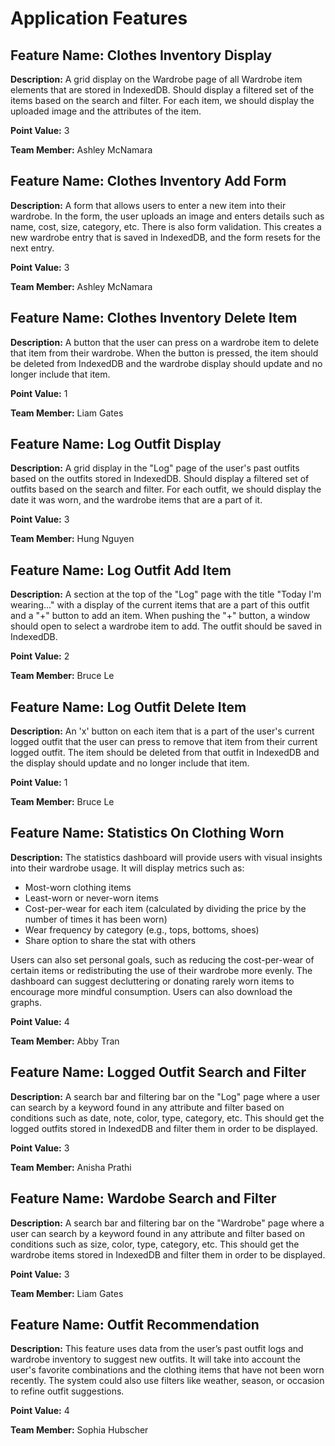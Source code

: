 # Application Features

## Feature Name: Clothes Inventory Display
**Description:** A grid display on the Wardrobe page of all Wardrobe item elements that are stored in IndexedDB. Should display a filtered set of the items based on the search and filter. For each item, we should display the uploaded image and the attributes of the item.

**Point Value:** 3

**Team Member:** Ashley McNamara

## Feature Name: Clothes Inventory Add Form
**Description:** A form that allows users to enter a new item into their wardrobe. In the form, the user uploads an image and enters details such as name, cost, size, category, etc. There is also form validation. This creates a new wardrobe entry that is saved in IndexedDB, and the form resets for the next entry.

**Point Value:** 3

**Team Member:** Ashley McNamara

## Feature Name: Clothes Inventory Delete Item
**Description:** A button that the user can press on a wardrobe item to delete that item from their wardrobe. When the button is pressed, the item should be deleted from IndexedDB and the wardrobe display should update and no longer include that item.

**Point Value:** 1

**Team Member:** Liam Gates

## Feature Name: Log Outfit Display
**Description:** A grid display in the "Log" page of the user's past outfits based on the outfits stored in IndexedDB. Should display a filtered set of outfits based on the search and filter. For each outfit, we should display the date it was worn, and the wardrobe items that are a part of it.

**Point Value:** 3

**Team Member:** Hung Nguyen

## Feature Name: Log Outfit Add Item
**Description:** A section at the top of the "Log" page with the title "Today I'm wearing..." with a display of the current items that are a part of this outfit and a "+" button to add an item. When pushing the "+" button, a window should open to select a wardrobe item to add. The outfit should be saved in IndexedDB.

**Point Value:** 2

**Team Member:** Bruce Le

## Feature Name: Log Outfit Delete Item
**Description:** An 'x' button on each item that is a part of the user's current logged outfit that the user can press to remove that item from their current logged outfit. The item should be deleted from that outfit in IndexedDB and the display should update and no longer include that item.

**Point Value:** 1

**Team Member:** Bruce Le

## Feature Name: Statistics On Clothing Worn
**Description:** The statistics dashboard will provide users with visual insights into their wardrobe usage. It will display metrics such as:
- Most-worn clothing items
- Least-worn or never-worn items
- Cost-per-wear for each item (calculated by dividing the price by the number of times it has been worn)
- Wear frequency by category (e.g., tops, bottoms, shoes)
- Share option to share the stat with others
  
Users can also set personal goals, such as reducing the cost-per-wear of certain items or redistributing the use of their wardrobe more evenly. The dashboard can suggest decluttering or donating rarely worn items to encourage more mindful consumption. Users can also download the graphs.

**Point Value:** 4

**Team Member:** Abby Tran

## Feature Name: Logged Outfit Search and Filter
**Description:** A search bar and filtering bar on the "Log" page where a user can search by a keyword found in any attribute and filter based on conditions such as date, note, color, type, category, etc. This should get the logged outfits stored in IndexedDB and filter them in order to be displayed.

**Point Value:** 3

**Team Member:** Anisha Prathi

## Feature Name: Wardobe Search and Filter
**Description:** A search bar and filtering bar on the "Wardrobe" page where a user can search by a keyword found in any attribute and filter based on conditions such as size, color, type, category, etc. This should get the wardrobe items stored in IndexedDB and filter them in order to be displayed.

**Point Value:** 3

**Team Member:** Liam Gates

## Feature Name: Outfit Recommendation
**Description:** This feature uses data from the user’s past outfit logs and wardrobe inventory to suggest new outfits. It will take into account the user's favorite combinations and the clothing items that have not been worn recently. The system could also use filters like weather, season, or occasion to refine outfit suggestions. 

**Point Value:** 4

**Team Member:** Sophia Hubscher
  
